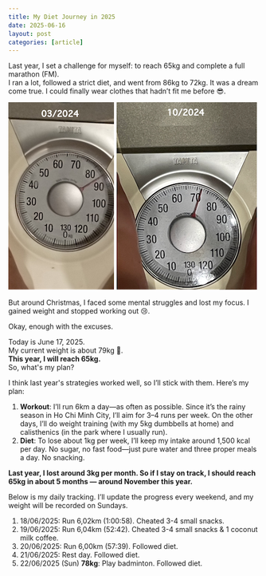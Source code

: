 ```yaml
---
title: My Diet Journey in 2025
date: 2025-06-16
layout: post
categories: [article]
---
```


Last year, I set a challenge for myself: to reach 65kg and complete a full marathon (FM).  
I ran a lot, followed a strict diet, and went from 86kg to 72kg. It was a dream come true. I could finally wear clothes that hadn’t fit me before 😎.  

![My Weight Progress in 2024](/assets/images/my-weight-progress-2024.png)

But around Christmas, I faced some mental struggles and lost my focus. I gained weight and stopped working out 😢.  

Okay, enough with the excuses.  

Today is June 17, 2025.  
My current weight is about 79kg 🐖.  
**This year, I will reach 65kg.**  
So, what's my plan?  

I think last year's strategies worked well, so I’ll stick with them.
Here’s my plan:
1. **Workout**:
I’ll run 6km a day—as often as possible. Since it’s the rainy season in Ho Chi Minh City, I’ll aim for 3–4 runs per week. On the other days, I’ll do weight training (with my 5kg dumbbells at home) and calisthenics (in the park where I usually run).
2. **Diet**:
To lose about 1kg per week, I’ll keep my intake around 1,500 kcal per day. No sugar, no fast food—just pure water and three proper meals a day. No snacking.

**Last year, I lost around 3kg per month. So if I stay on track, I should reach 65kg in about 5 months — around November this year.**

Below is my daily tracking. I’ll update the progress every weekend, and my weight will be recorded on Sundays.
1. 18/06/2025: Run 6,02km (1:00:58). Cheated 3-4 small snacks.
2. 19/06/2025: Run 6,04km (52:42). Cheated 3-4 small snacks & 1 coconut milk coffee.
3. 20/06/2025: Run 6,00km (57:39). Followed diet.
4. 21/06/2025: Rest day. Followed diet.
5. 22/06/2025 (Sun) **78kg**: Play badminton. Followed diet.
